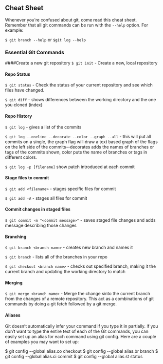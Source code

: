 ## Cheat Sheet

Whenever you're confused about git, come read this cheat sheet. Remember that all git commands can be run with the `--help` option. For example:

`$ git branch --help` or `$git log --help`

### Essential Git Commands

####Create a new git repository
`$ git init` - Create a new, local repository

#### Repo Status
`$ git status` - Check the status of your current repository and see which files have changed.

`$ git diff` - shows differences between the working directory and the one you cloned (index)

#### Repo History
`$ git log` - gives a list of the commits

`$ git log --oneline --decorate --color --graph --all` - this will put all commits on a single, the graph flag will draw a text based graph of the flags on the left side of the commits--decorates adds the names of branches or tags of the commits shown, color puts the name of branches or tags in different colors.

`$ git log -p [filename]` show patch introduced at each commit

#### Stage files to commit
`$ git add <filename>` - stages specific files for commit

`$ git add -A` - stages all files for commit

#### Commit changes in staged files
`$ git commit -m "<commit message>"` - saves staged file changes and adds message describing those changes

#### Branching
`$ git branch <branch name>` - creates new branch and names it

`$ git branch` - lists all of the branches in your repo

`$ git checkout <branch name>` - checks out specified branch, making it the current branch and updating the working directory to match

#### Merging

`$ git merge <branch name>` - Merge the change sinto the current branch from the changes of a remote repository. This act as a combinations of git commands by doing a git fetch followed by a git merge.

#### Aliases

Git doesn’t automatically infer your command if you type it in partially. If you don’t want to type the entire text of each of the Git commands, you can easily set up an alias for each command using git config. Here are a couple of examples you may want to set up:

$ git config --global alias.co checkout
$ git config --global alias.br branch
$ git config --global alias.ci commit
$ git config --global alias.st status
